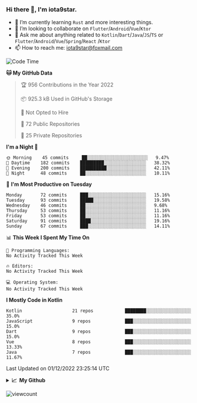 ### Hi there 👋, I'm iota9star.

- 🌱 I’m currently learning `Rust` and more interesting things.
- 👯 I’m looking to collaborate on `Flutter`/`Android`/`Vue`/`Ktor`
- 💬 Ask me about anything related to `Kotlin`/`Dart`/`Java`/`JS`/`TS` or `Flutter`/`Android`/`Vue`/`Spring`/`React`
  /`Ktor`
- 📫 How to reach me: [iota9star@foxmail.com](iota9star@foxmail.com)



<!--START_SECTION:waka-->
![Code Time](http://img.shields.io/badge/Code%20Time-3%2C090%20hrs%2054%20mins-blue)

**🐱 My GitHub Data** 

> 🏆 956 Contributions in the Year 2022
 > 
> 📦 925.3 kB Used in GitHub's Storage 
 > 
> 🚫 Not Opted to Hire
 > 
> 📜 72 Public Repositories 
 > 
> 🔑 25 Private Repositories  
 > 
**I'm a Night 🦉** 

```text
🌞 Morning    45 commits     ██░░░░░░░░░░░░░░░░░░░░░░░   9.47% 
🌆 Daytime    182 commits    █████████░░░░░░░░░░░░░░░░   38.32% 
🌃 Evening    200 commits    ██████████░░░░░░░░░░░░░░░   42.11% 
🌙 Night      48 commits     ██░░░░░░░░░░░░░░░░░░░░░░░   10.11%

```
📅 **I'm Most Productive on Tuesday** 

```text
Monday       72 commits     ███░░░░░░░░░░░░░░░░░░░░░░   15.16% 
Tuesday      93 commits     █████░░░░░░░░░░░░░░░░░░░░   19.58% 
Wednesday    46 commits     ██░░░░░░░░░░░░░░░░░░░░░░░   9.68% 
Thursday     53 commits     ██░░░░░░░░░░░░░░░░░░░░░░░   11.16% 
Friday       53 commits     ██░░░░░░░░░░░░░░░░░░░░░░░   11.16% 
Saturday     91 commits     ████░░░░░░░░░░░░░░░░░░░░░   19.16% 
Sunday       67 commits     ███░░░░░░░░░░░░░░░░░░░░░░   14.11%

```


📊 **This Week I Spent My Time On** 

```text
💬 Programming Languages: 
No Activity Tracked This Week

🔥 Editors: 
No Activity Tracked This Week

💻 Operating System: 
No Activity Tracked This Week

```

**I Mostly Code in Kotlin** 

```text
Kotlin                   21 repos            ████████░░░░░░░░░░░░░░░░░   35.0% 
JavaScript               9 repos             ███░░░░░░░░░░░░░░░░░░░░░░   15.0% 
Dart                     9 repos             ███░░░░░░░░░░░░░░░░░░░░░░   15.0% 
Vue                      8 repos             ███░░░░░░░░░░░░░░░░░░░░░░   13.33% 
Java                     7 repos             ███░░░░░░░░░░░░░░░░░░░░░░   11.67%

```



 Last Updated on 01/12/2022 23:25:14 UTC
<!--END_SECTION:waka-->

<details>
  <summary><b>📈&nbsp;&nbsp;My Github</b></summary>
  <br>
  <img src='https://github-profile-trophy.vercel.app/?username=iota9star'>
  <img src='https://bad-apple-github-readme.vercel.app/api?show_bg=1&username=iota9star&hide_title=true'>
  <img src='http://cr-skills-chart-widget.azurewebsites.net/api/api?username=iota9star'>
</details>


![viewcount](https://count.getloli.com/get/@iota9star?theme=rule34)
